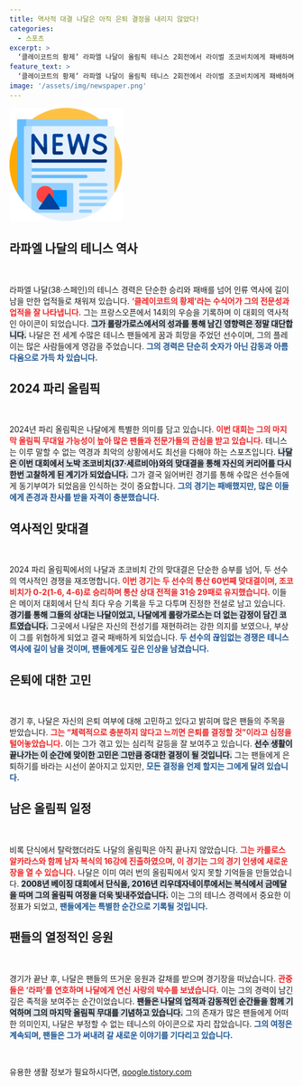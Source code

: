```yaml
---
title: 역사적 대결 나달은 아직 은퇴 결정을 내리지 않았다!
categories:
  - 스포츠
excerpt: >
  ‘클레이코트의 황제’ 라파엘 나달이 올림픽 테니스 2회전에서 라이벌 조코비치에게 패배하며 은퇴 결정의 기로에 놓였다. 그의 마지막 올림픽 무대가 될 가능성에 팬들의 이목이 집중되고 있다!
feature_text: >
  ‘클레이코트의 황제’ 라파엘 나달이 올림픽 테니스 2회전에서 라이벌 조코비치에게 패배하며 은퇴 결정의 기로에 놓였다. 그의 마지막 올림픽 무대가 될 가능성에 팬들의 이목이 집중되고 있다!
image: '/assets/img/newspaper.png'
---
```


<p><img src="/assets/img/newspaper.png" alt="kimp 속보" /></p>

<h2 data-ke-size="size26">라파엘 나달의 테니스 역사</h2>

<p data-ke-size="size16">&nbsp;</p>

<p>라파엘 나달(38·스페인)의 테니스 경력은 단순한 승리와 패배를 넘어 인류 역사에 길이 남을 만한 업적들로 채워져 있습니다. <b><span style="color: #ee2323;">‘클레이코트의 황제’라는 수식어가 그의 전문성과 업적을 잘 나타냅니다.</span></b> 그는 프랑스오픈에서 14회의 우승을 기록하며 이 대회의 역사적인 아이콘이 되었습니다. <b><span style="background-color: #21538527;">그가 롤랑가로스에서의 성과를 통해 남긴 영향력은 정말 대단합니다.</span></b> 나달은 전 세계 수많은 테니스 팬들에게 꿈과 희망을 주었던 선수이며, 그의 플레이는 많은 사람들에게 영감을 주었습니다. <b><span style="color: #1a5490;">그의 경력은 단순히 숫자가 아닌 감동과 아름다움으로 가득 차 있습니다.</span></b></p>

<h2 data-ke-size="size26">2024 파리 올림픽</h2>

<p data-ke-size="size16">&nbsp;</p>

<p>2024년 파리 올림픽은 나달에게 특별한 의미를 담고 있습니다. <b><span style="color: #ee2323;">이번 대회는 그의 마지막 올림픽 무대일 가능성이 높아 많은 팬들과 전문가들의 관심을 받고 있습니다.</span></b> 테니스는 이루 말할 수 없는 역경과 최악의 상황에서도 최선을 다해야 하는 스포츠입니다. <b><span style="background-color: #21538527;">나달은 이번 대회에서 노박 조코비치(37·세르비아)와의 맞대결을 통해 자신의 커리어를 다시 한번 고찰하게 된 계기가 되었습니다.</span></b> 그가 결국 잃어버린 경기를 통해 수많은 선수들에게 동기부여가 되었음을 인식하는 것이 중요합니다. <b><span style="color: #1a5490;">그의 경기는 패배했지만, 많은 이들에게 존경과 찬사를 받을 자격이 충분했습니다.</span></b></p>

<h2 data-ke-size="size26">역사적인 맞대결</h2>

<p data-ke-size="size16">&nbsp;</p>

<p>2024 파리 올림픽에서의 나달과 조코비치 간의 맞대결은 단순한 승부를 넘어, 두 선수의 역사적인 경쟁을 재조명합니다. <b><span style="color: #ee2323;">이번 경기는 두 선수의 통산 60번째 맞대결이며, 조코비치가 0-2(1-6, 4-6)로 승리하며 통산 상대 전적을 31승 29패로 유지했습니다.</span></b> 이들은 메이저 대회에서 단식 최다 우승 기록을 두고 다투며 진정한 전설로 남고 있습니다. <b><span style="background-color: #21538527;">경기를 통해 그들의 상대는 나달이었고, 나달에게 롤랑가로스는 더 없는 감정이 담긴 코트였습니다.</span></b> 그곳에서 나달은 자신의 전성기를 재현하려는 강한 의지를 보였으나, 부상이 그를 위협하게 되었고 결국 패배하게 되었습니다. <b><span style="color: #1a5490;">두 선수의 끊임없는 경쟁은 테니스 역사에 길이 남을 것이며, 팬들에게도 깊은 인상을 남겼습니다.</span></b></p>

<h2 data-ke-size="size26">은퇴에 대한 고민</h2>

<p data-ke-size="size16">&nbsp;</p>

<p>경기 후, 나달은 자신의 은퇴 여부에 대해 고민하고 있다고 밝히며 많은 팬들의 주목을 받았습니다. <b><span style="color: #ee2323;">그는 “체력적으로 충분하지 않다고 느끼면 은퇴를 결정할 것”이라고 심정을 털어놓았습니다.</span></b> 이는 그가 겪고 있는 심리적 갈등을 잘 보여주고 있습니다. <b><span style="background-color: #21538527;">선수 생활이 끝나가는 이 순간에 맞이한 고민은 그만큼 중대한 결정이 될 것입니다.</span></b> 그는 팬들에게 은퇴하기를 바라는 시선이 쏟아지고 있지만, <b><span style="color: #1a5490;">모든 결정을 언제 할지는 그에게 달려 있습니다.</span></b></p>

<h2 data-ke-size="size26">남은 올림픽 일정</h2>

<p data-ke-size="size16">&nbsp;</p>

<p>비록 단식에서 탈락했더라도 나달의 올림픽은 아직 끝나지 않았습니다. <b><span style="color: #ee2323;">그는 카를로스 알카라스와 함께 남자 복식의 16강에 진출하였으며, 이 경기는 그의 경기 인생에 새로운 장을 열 수 있습니다.</span></b> 나달은 이미 여러 번의 올림픽에서 잊지 못할 기억들을 만들었습니다. <b><span style="background-color: #21538527;">2008년 베이징 대회에서 단식을, 2016년 리우데자네이루에서는 복식에서 금메달을 따며 그의 올림픽 여정을 더욱 빛내주었습니다.</span></b> 이는 그의 테니스 경력에서 중요한 이정표가 되었고, <b><span style="color: #1a5490;">팬들에게는 특별한 순간으로 기록될 것입니다.</span></b></p>

<h2 data-ke-size="size26">팬들의 열정적인 응원</h2>

<p data-ke-size="size16">&nbsp;</p>

<p>경기가 끝난 후, 나달은 팬들의 뜨거운 응원과 갈채를 받으며 경기장을 떠났습니다. <b><span style="color: #ee2323;">관중들은 ‘라파’를 연호하며 나달에게 연신 사랑의 박수를 보냈습니다.</span></b> 이는 그의 경력이 남긴 깊은 족적을 보여주는 순간이었습니다. <b><span style="background-color: #21538527;">팬들은 나달의 업적과 감동적인 순간들을 함께 기억하며 그의 마지막 올림픽 무대를 기념하고 있습니다.</span></b> 그의 존재가 많은 팬들에게 어떠한 의미인지, 나달은 부정할 수 없는 테니스의 아이콘으로 자리 잡았습니다. <b><span style="color: #1a5490;">그의 여정은 계속되며, 팬들은 그가 써내려 갈 새로운 이야기를 기다리고 있습니다.</span></b></p>

<p data-ke-size="size16">&nbsp;</p>
유용한 생활 정보가 필요하시다면, <a href="https://qoogle.tistory.com" rel="dofollow">qoogle.tistory.com</a>


